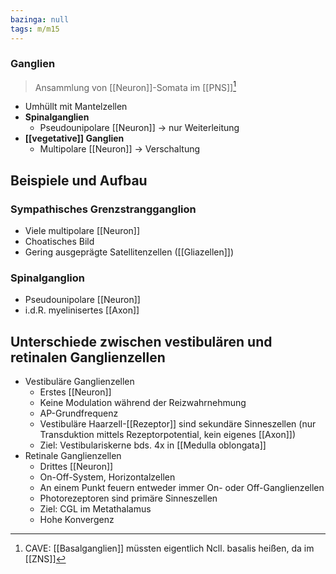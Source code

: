 ```yaml
---
bazinga: null
tags: m/m15
---
```

### Ganglien 
> Ansammlung von [[Neuron]]-Somata im [[PNS]][^1]
- Umhüllt mit Mantelzellen
- **Spinalganglien**
	- Pseudounipolare [[Neuron]] → nur Weiterleitung
- **[[vegetative]] Ganglien**
	- Multipolare [[Neuron]] → Verschaltung



## Beispiele und Aufbau
### Sympathisches Grenzstrangganglion
- Viele multipolare [[Neuron]]
- Choatisches Bild
- Gering ausgeprägte Satellitenzellen ([[Gliazellen]])

### Spinalganglion
- Pseudounipolare [[Neuron]]
- i.d.R. myelinisertes [[Axon]]

## Unterschiede zwischen vestibulären und retinalen Ganglienzellen
- Vestibuläre Ganglienzellen
	- Erstes [[Neuron]]
	- Keine Modulation während der Reizwahrnehmung
	- AP-Grundfrequenz
	- Vestibuläre Haarzell-[[Rezeptor]] sind sekundäre Sinneszellen (nur Transduktion mittels Rezeptorpotential, kein eigenes [[Axon]])
	- Ziel: Vestibulariskerne bds. 4x in [[Medulla oblongata]]
- Retinale Ganglienzellen
	- Drittes [[Neuron]]
	- On-Off-System, Horizontalzellen
	- An einem Punkt feuern entweder immer On- oder Off-Ganglienzellen
	- Photorezeptoren sind primäre Sinneszellen
	- Ziel: CGL im Metathalamus
	- Hohe Konvergenz

[^1]: CAVE: [[Basalganglien]] müssten eigentlich Ncll. basalis heißen, da im [[ZNS]]